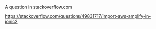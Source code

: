A question in stackoverflow.com

https://stackoverflow.com/questions/49831717/import-aws-amplify-in-ionic2
